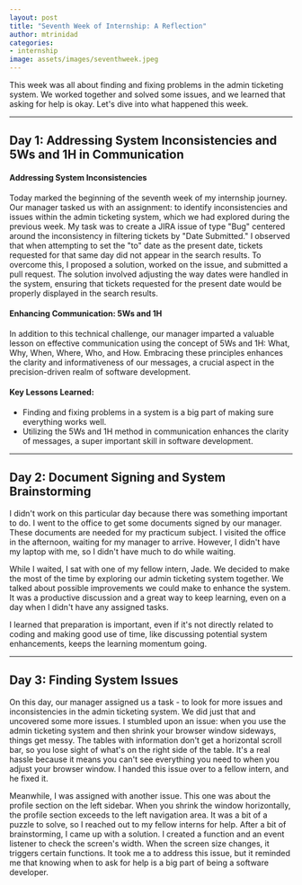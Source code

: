 ```yaml
---
layout: post
title: "Seventh Week of Internship: A Reflection"
author: mtrinidad
categories: 
- internship
image: assets/images/seventhweek.jpeg
---
```

This week was all about finding and fixing problems in the admin ticketing system. We worked together and solved some issues, and we learned that asking for help is okay. Let's dive into what happened this week.

---
## Day 1: Addressing System Inconsistencies and 5Ws and 1H in Communication 

#### Addressing System Inconsistencies
Today marked the beginning of the seventh week of my internship journey. Our manager tasked us with an assignment: to identify inconsistencies and issues within the admin ticketing system, which we had explored during the previous week. My task was to create a JIRA issue of type "Bug" centered around the inconsistency in filtering tickets by "Date Submitted." I observed that when attempting to set the "to" date as the present date, tickets requested for that same day did not appear in the search results. To overcome this, I proposed a solution, worked on the issue, and submitted a pull request. The solution involved adjusting the way dates were handled in the system, ensuring that tickets requested for the present date would be properly displayed in the search results.

#### Enhancing Communication: 5Ws and 1H
In addition to this technical challenge, our manager imparted a valuable lesson on effective communication using the concept of 5Ws and 1H: What, Why, When, Where, Who, and How. Embracing these principles enhances the clarity and informativeness of our messages, a crucial aspect in the precision-driven realm of software development.

#### Key Lessons Learned:
- Finding and fixing problems in a system is a big part of making sure everything works well.
- Utilizing the 5Ws and 1H method in communication enhances the clarity of messages, a super important skill in software development.

---
## Day 2: Document Signing and System Brainstorming

I didn't work on this particular day because there was something important to do. I went to the office to get some documents signed by our manager. These documents are needed for my practicum subject. I visited the office in the afternoon, waiting for my manager to arrive. However, I didn't have my laptop with me, so I didn't have much to do while waiting.

While I waited, I sat with one of my fellow intern, Jade. We decided to make the most of the time by exploring our admin ticketing system together. We talked about possible improvements we could make to enhance the system. It was a productive discussion and a great way to keep learning, even on a day when I didn't have any assigned tasks.

I learned that preparation is important, even if it's not directly related to coding and making good use of time, like discussing potential system enhancements, keeps the learning momentum going.

---
## Day 3: Finding System Issues

On this day, our manager assigned us a task - to look for more issues and inconsistencies in the admin ticketing system. We did just that and uncovered some more issues. I stumbled upon an issue: when you use the admin ticketing system and then shrink your browser window sideways, things get messy. The tables with information don't get a horizontal scroll bar, so you lose sight of what's on the right side of the table. It's a real hassle because it means you can't see everything you need to when you adjust your browser window. I handed this issue over to a fellow intern, and he fixed it.

Meanwhile, I was assigned with another issue. This one was about the profile section on the left sidebar. When you shrink the window horizontally, the profile section exceeds to the left navigation area. It was a bit of a puzzle to solve, so I reached out to my fellow interns for help. After a bit of brainstorming, I came up with a solution. I created a function and an event listener to check the screen's width. When the screen size changes, it triggers certain functions. It took me a to address this issue, but it reminded me that knowing when to ask for help is a big part of being a software developer.  




